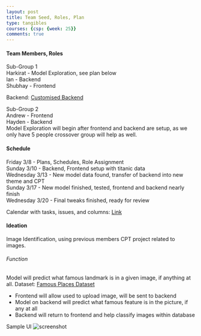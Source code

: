 ```yaml
---
layout: post
title: Team Seed, Roles, Plan
type: tangibles
courses: {csp: {week: 25}}
comments: true
---
```

#### Team Members, Roles
Sub-Group 1<br>
Harkirat - Model Exploration, see plan below<br>
Ian - Backend<br>
Shubhay - Frontend<br>

Backend: [Customised Backend](https://buttons.stu.nighthawkcodingsociety.com/)

Sub-Group 2<br>
Andrew - Frontend<br>
Hayden - Backend<br>
Model Exploration will begin after frontend and backend are setup, as we only have 5 people crossover group will help as well.

#### Schedule
Friday 3/8 - Plans, Schedules, Role Assignment<br>
Sunday 3/10 - Backend, Frontend setup with titanic data<br>
Wednesday 3/13 - New model data found, transfer of backend into new theme and CPT<br>
Sunday 3/17 - New model finished, tested, frontend and backend nearly finish<br>
Wednesday 3/20 - Final tweaks finished, ready for review<br>

Calendar with tasks, issues, and columns: [Link](https://github.com/users/Harkirat47/projects/1/views/1)

#### Ideation
Image Identification, using previous members CPT project related to images.
###### Function
Model will predict what famous landmark is in a given image, if anything at all.
Dataset: [Famous Places Dataset](https://www.kaggle.com/datasets/ilyaryabov/pictures-of-famous-places)
 - Frontend will allow used to upload image, will be sent to backend
 - Model on backend will predict what famous feature is in the picture, if any at all
 - Backend will return to frontend and help classify images within database

Sample UI
![screenshot](../../../images/pictureitplan.png)

